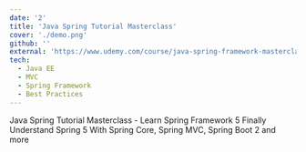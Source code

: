 ```yaml
---
date: '2'
title: 'Java Spring Tutorial Masterclass'
cover: './demo.png'
github: ''
external: 'https://www.udemy.com/course/java-spring-framework-masterclass/'
tech:
  - Java EE
  - MVC
  - Spring Framework
  - Best Practices
---
```


Java Spring Tutorial Masterclass - Learn Spring Framework 5
Finally Understand Spring 5 With Spring Core, Spring MVC, Spring Boot 2 and more
